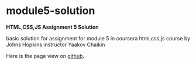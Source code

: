 # module5-solution
**HTML,CSS,JS Assignment 5 Solution**

basic solution for assignment for module 5 in coursera html,css,js course by Johns Hopkins instructor Yaakov Chaikin

Here is the page view on [github](https://kdk2kgithub.github.io/module5-solution/index.html).
